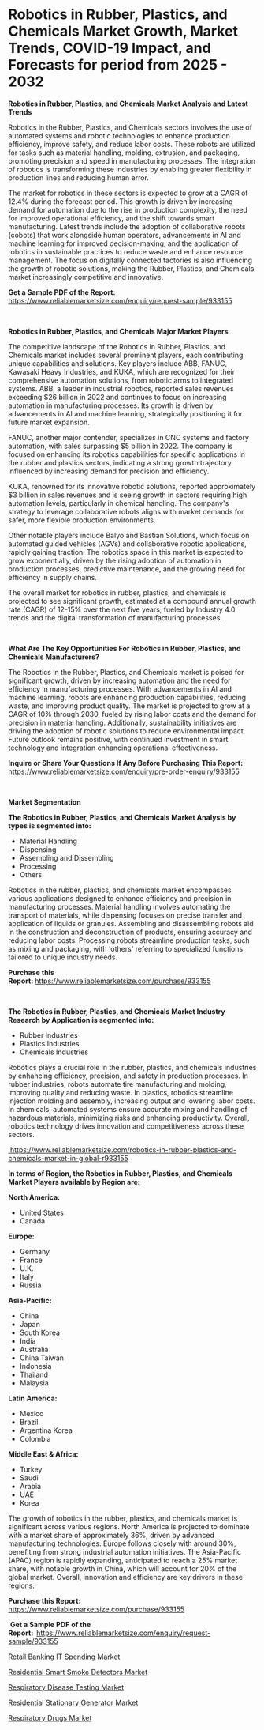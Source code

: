 <p><h1>Robotics in Rubber, Plastics, and Chemicals Market Growth, Market Trends, COVID-19 Impact, and Forecasts for period from 2025 - 2032</h1></p><p><strong>Robotics in Rubber, Plastics, and Chemicals Market Analysis and Latest Trends</strong></p>
<p><p>Robotics in the Rubber, Plastics, and Chemicals sectors involves the use of automated systems and robotic technologies to enhance production efficiency, improve safety, and reduce labor costs. These robots are utilized for tasks such as material handling, molding, extrusion, and packaging, promoting precision and speed in manufacturing processes. The integration of robotics is transforming these industries by enabling greater flexibility in production lines and reducing human error.</p><p>The market for robotics in these sectors is expected to grow at a CAGR of 12.4% during the forecast period. This growth is driven by increasing demand for automation due to the rise in production complexity, the need for improved operational efficiency, and the shift towards smart manufacturing. Latest trends include the adoption of collaborative robots (cobots) that work alongside human operators, advancements in AI and machine learning for improved decision-making, and the application of robotics in sustainable practices to reduce waste and enhance resource management. The focus on digitally connected factories is also influencing the growth of robotic solutions, making the Rubber, Plastics, and Chemicals market increasingly competitive and innovative.</p></p>
<p><strong>Get a Sample PDF of the Report:&nbsp;</strong> <a href="https://www.reliablemarketsize.com/enquiry/request-sample/933155?utm_campaign=2003&utm_medium=2&utm_source=Github&utm_content=ia&utm_term=21032025&utm_id=robotics-in-rubber-plastics-and-chemicals">https://www.reliablemarketsize.com/enquiry/request-sample/933155</a></p>
<p>&nbsp;</p>
<p><strong>Robotics in Rubber, Plastics, and Chemicals Major Market Players</strong></p>
<p><p>The competitive landscape of the Robotics in Rubber, Plastics, and Chemicals market includes several prominent players, each contributing unique capabilities and solutions. Key players include ABB, FANUC, Kawasaki Heavy Industries, and KUKA, which are recognized for their comprehensive automation solutions, from robotic arms to integrated systems. ABB, a leader in industrial robotics, reported sales revenues exceeding $26 billion in 2022 and continues to focus on increasing automation in manufacturing processes. Its growth is driven by advancements in AI and machine learning, strategically positioning it for future market expansion.</p><p>FANUC, another major contender, specializes in CNC systems and factory automation, with sales surpassing $5 billion in 2022. The company is focused on enhancing its robotics capabilities for specific applications in the rubber and plastics sectors, indicating a strong growth trajectory influenced by increasing demand for precision and efficiency.</p><p>KUKA, renowned for its innovative robotic solutions, reported approximately $3 billion in sales revenues and is seeing growth in sectors requiring high automation levels, particularly in chemical handling. The company's strategy to leverage collaborative robots aligns with market demands for safer, more flexible production environments.</p><p>Other notable players include Balyo and Bastian Solutions, which focus on automated guided vehicles (AGVs) and collaborative robotic applications, rapidly gaining traction. The robotics space in this market is expected to grow exponentially, driven by the rising adoption of automation in production processes, predictive maintenance, and the growing need for efficiency in supply chains.</p><p>The overall market for robotics in rubber, plastics, and chemicals is projected to see significant growth, estimated at a compound annual growth rate (CAGR) of 12-15% over the next five years, fueled by Industry 4.0 trends and the digital transformation of manufacturing processes.</p></p>
<p>&nbsp;</p>
<p><strong>What Are The Key Opportunities For Robotics in Rubber, Plastics, and Chemicals Manufacturers?</strong></p>
<p><p>The Robotics in the Rubber, Plastics, and Chemicals market is poised for significant growth, driven by increasing automation and the need for efficiency in manufacturing processes. With advancements in AI and machine learning, robots are enhancing production capabilities, reducing waste, and improving product quality. The market is projected to grow at a CAGR of 10% through 2030, fueled by rising labor costs and the demand for precision in material handling. Additionally, sustainability initiatives are driving the adoption of robotic solutions to reduce environmental impact. Future outlook remains positive, with continued investment in smart technology and integration enhancing operational effectiveness.</p></p>
<p><strong>Inquire or Share Your Questions If Any Before Purchasing This Report:</strong> <a href="https://www.reliablemarketsize.com/enquiry/pre-order-enquiry/933155?utm_campaign=2003&utm_medium=2&utm_source=Github&utm_content=ia&utm_term=21032025&utm_id=robotics-in-rubber-plastics-and-chemicals">https://www.reliablemarketsize.com/enquiry/pre-order-enquiry/933155</a></p>
<p>&nbsp;</p>
<p><strong>Market Segmentation</strong></p>
<p><strong>The Robotics in Rubber, Plastics, and Chemicals Market Analysis by types is segmented into:</strong></p>
<p><ul><li>Material Handling</li><li>Dispensing</li><li>Assembling and Dissembling</li><li>Processing</li><li>Others</li></ul></p>
<p><p>Robotics in the rubber, plastics, and chemicals market encompasses various applications designed to enhance efficiency and precision in manufacturing processes. Material handling involves automating the transport of materials, while dispensing focuses on precise transfer and application of liquids or granules. Assembling and disassembling robots aid in the construction and deconstruction of products, ensuring accuracy and reducing labor costs. Processing robots streamline production tasks, such as mixing and packaging, with 'others' referring to specialized functions tailored to unique industry needs.</p></p>
<p><strong>Purchase this Report:&nbsp;</strong><a href="https://www.reliablemarketsize.com/purchase/933155?utm_campaign=2003&utm_medium=2&utm_source=Github&utm_content=ia&utm_term=21032025&utm_id=robotics-in-rubber-plastics-and-chemicals">https://www.reliablemarketsize.com/purchase/933155</a></p>
<p>&nbsp;</p>
<p><strong>The Robotics in Rubber, Plastics, and Chemicals Market Industry Research by Application is segmented into:</strong></p>
<p><ul><li>Rubber Industries</li><li>Plastics Industries</li><li>Chemicals Industries</li></ul></p>
<p><p>Robotics plays a crucial role in the rubber, plastics, and chemicals industries by enhancing efficiency, precision, and safety in production processes. In rubber industries, robots automate tire manufacturing and molding, improving quality and reducing waste. In plastics, robotics streamline injection molding and assembly, increasing output and lowering labor costs. In chemicals, automated systems ensure accurate mixing and handling of hazardous materials, minimizing risks and enhancing productivity. Overall, robotics technology drives innovation and competitiveness across these sectors.</p></p>
<p><a href="https://www.reliablemarketsize.com/robotics-in-rubber-plastics-and-chemicals-market-in-global-r933155?utm_campaign=2003&utm_medium=2&utm_source=Github&utm_content=ia&utm_term=21032025&utm_id=robotics-in-rubber-plastics-and-chemicals">&nbsp;https://www.reliablemarketsize.com/robotics-in-rubber-plastics-and-chemicals-market-in-global-r933155</a></p>
<p><strong>In terms of Region, the Robotics in Rubber, Plastics, and Chemicals Market Players available by Region are:</strong></p>
<p>
    <p> <strong> North America: </strong>
        <ul>
            <li>United States</li>
            <li>Canada</li>
        </ul>
        </p> 
    <p> <strong> Europe: </strong>
        <ul>
            <li>Germany</li>
            <li>France</li>
            <li>U.K.</li>
            <li>Italy</li>
            <li>Russia</li>
        </ul>
        </p> 
    <p> <strong> Asia-Pacific: </strong>
        <ul>
            <li>China</li>
            <li>Japan</li>
            <li>South Korea</li>
            <li>India</li>
            <li>Australia</li>
            <li>China Taiwan</li>
            <li>Indonesia</li>
            <li>Thailand</li>
            <li>Malaysia</li>
        </ul>
        </p> 
    <p> <strong> Latin America: </strong>
        <ul>
            <li>Mexico</li>
            <li>Brazil</li>
            <li>Argentina Korea</li>
            <li>Colombia</li>
        </ul>
        </p> 
    <p> <strong> Middle East & Africa: </strong>
        <ul>
            <li>Turkey</li>
            <li>Saudi</li>
            <li>Arabia</li>
            <li>UAE</li>
            <li>Korea</li>
        </ul>
    </p>
    </p>
<p><p>The growth of robotics in the rubber, plastics, and chemicals market is significant across various regions. North America is projected to dominate with a market share of approximately 36%, driven by advanced manufacturing technologies. Europe follows closely with around 30%, benefiting from strong industrial automation initiatives. The Asia-Pacific (APAC) region is rapidly expanding, anticipated to reach a 25% market share, with notable growth in China, which will account for 20% of the global market. Overall, innovation and efficiency are key drivers in these regions.</p></p>
<p><strong>Purchase this Report: </strong><a href="https://www.reliablemarketsize.com/purchase/933155?utm_campaign=2003&utm_medium=2&utm_source=Github&utm_content=ia&utm_term=21032025&utm_id=robotics-in-rubber-plastics-and-chemicals">https://www.reliablemarketsize.com/purchase/933155</a></p>
<p>&nbsp;<strong>Get a Sample PDF of the Report:&nbsp;&nbsp;</strong><a href="https://www.reliablemarketsize.com/enquiry/request-sample/933155?utm_campaign=2003&utm_medium=2&utm_source=Github&utm_content=ia&utm_term=21032025&utm_id=robotics-in-rubber-plastics-and-chemicals">https://www.reliablemarketsize.com/enquiry/request-sample/933155</a></p>
<p><strong></strong></p>
<p><p><a href="https://github.com/frodanlert/Market-Research-Report-List-1/blob/main/retail-banking-it-spending-market.md?utm_campaign=2003&utm_medium=2&utm_source=Github&utm_content=ia&utm_term=21032025&utm_id=robotics-in-rubber-plastics-and-chemicals">Retail Banking IT Spending Market</a></p><p><a href="https://github.com/naingbiner7i/Market-Research-Report-List-1/blob/main/residential-smart-smoke-detectors-market.md?utm_campaign=2003&utm_medium=2&utm_source=Github&utm_content=ia&utm_term=21032025&utm_id=robotics-in-rubber-plastics-and-chemicals">Residential Smart Smoke Detectors Market</a></p><p><a href="https://github.com/ilanarohalgh/Market-Research-Report-List-1/blob/main/respiratory-disease-testing-market.md?utm_campaign=2003&utm_medium=2&utm_source=Github&utm_content=ia&utm_term=21032025&utm_id=robotics-in-rubber-plastics-and-chemicals">Respiratory Disease Testing Market</a></p><p><a href="https://github.com/tabormahay2f/Market-Research-Report-List-1/blob/main/residential-stationary-generator-market.md?utm_campaign=2003&utm_medium=2&utm_source=Github&utm_content=ia&utm_term=21032025&utm_id=robotics-in-rubber-plastics-and-chemicals">Residential Stationary Generator Market</a></p><p><a href="https://github.com/zdybelzinn/Market-Research-Report-List-1/blob/main/respiratory-drugs-market.md?utm_campaign=2003&utm_medium=2&utm_source=Github&utm_content=ia&utm_term=21032025&utm_id=robotics-in-rubber-plastics-and-chemicals">Respiratory Drugs Market</a></p></p>